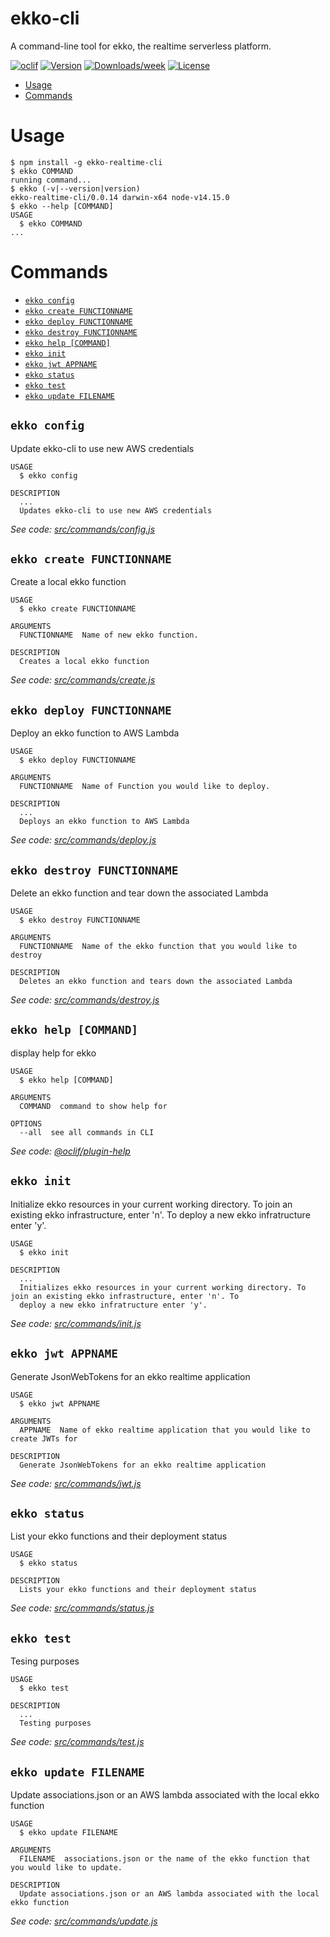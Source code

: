 ekko-cli
========

A command-line tool for ekko, the realtime serverless platform.

[![oclif](https://img.shields.io/badge/cli-oclif-brightgreen.svg)](https://oclif.io)
[![Version](https://img.shields.io/npm/v/ekko-cli.svg)](https://npmjs.org/package/ekko-cli)
[![Downloads/week](https://img.shields.io/npm/dw/ekko-cli.svg)](https://npmjs.org/package/ekko-cli)
[![License](https://img.shields.io/npm/l/ekko-cli.svg)](https://github.com/ekko-live/ekko-cli/blob/master/package.json)

<!-- toc -->
* [Usage](#usage)
* [Commands](#commands)
<!-- tocstop -->
# Usage
<!-- usage -->
```sh-session
$ npm install -g ekko-realtime-cli
$ ekko COMMAND
running command...
$ ekko (-v|--version|version)
ekko-realtime-cli/0.0.14 darwin-x64 node-v14.15.0
$ ekko --help [COMMAND]
USAGE
  $ ekko COMMAND
...
```
<!-- usagestop -->
# Commands
<!-- commands -->
* [`ekko config`](#ekko-config)
* [`ekko create FUNCTIONNAME`](#ekko-create-functionname)
* [`ekko deploy FUNCTIONNAME`](#ekko-deploy-functionname)
* [`ekko destroy FUNCTIONNAME`](#ekko-destroy-functionname)
* [`ekko help [COMMAND]`](#ekko-help-command)
* [`ekko init`](#ekko-init)
* [`ekko jwt APPNAME`](#ekko-jwt-appname)
* [`ekko status`](#ekko-status)
* [`ekko test`](#ekko-test)
* [`ekko update FILENAME`](#ekko-update-filename)

## `ekko config`

Update ekko-cli to use new AWS credentials

```
USAGE
  $ ekko config

DESCRIPTION
  ...
  Updates ekko-cli to use new AWS credentials
```

_See code: [src/commands/config.js](https://github.com/ekko-live/cli/blob/v0.0.14/src/commands/config.js)_

## `ekko create FUNCTIONNAME`

Create a local ekko function

```
USAGE
  $ ekko create FUNCTIONNAME

ARGUMENTS
  FUNCTIONNAME  Name of new ekko function.

DESCRIPTION
  Creates a local ekko function
```

_See code: [src/commands/create.js](https://github.com/ekko-live/cli/blob/v0.0.14/src/commands/create.js)_

## `ekko deploy FUNCTIONNAME`

Deploy an ekko function to AWS Lambda

```
USAGE
  $ ekko deploy FUNCTIONNAME

ARGUMENTS
  FUNCTIONNAME  Name of Function you would like to deploy.

DESCRIPTION
  ...
  Deploys an ekko function to AWS Lambda
```

_See code: [src/commands/deploy.js](https://github.com/ekko-live/cli/blob/v0.0.14/src/commands/deploy.js)_

## `ekko destroy FUNCTIONNAME`

Delete an ekko function and tear down the associated Lambda

```
USAGE
  $ ekko destroy FUNCTIONNAME

ARGUMENTS
  FUNCTIONNAME  Name of the ekko function that you would like to destroy

DESCRIPTION
  Deletes an ekko function and tears down the associated Lambda
```

_See code: [src/commands/destroy.js](https://github.com/ekko-live/cli/blob/v0.0.14/src/commands/destroy.js)_

## `ekko help [COMMAND]`

display help for ekko

```
USAGE
  $ ekko help [COMMAND]

ARGUMENTS
  COMMAND  command to show help for

OPTIONS
  --all  see all commands in CLI
```

_See code: [@oclif/plugin-help](https://github.com/oclif/plugin-help/blob/v3.2.2/src/commands/help.ts)_

## `ekko init`

Initialize ekko resources in your current working directory. To join an existing ekko infrastructure, enter 'n'. To deploy a new ekko infratructure enter 'y'. 

```
USAGE
  $ ekko init

DESCRIPTION
  ...
  Initializes ekko resources in your current working directory. To join an existing ekko infrastructure, enter 'n'. To 
  deploy a new ekko infratructure enter 'y'.
```

_See code: [src/commands/init.js](https://github.com/ekko-live/cli/blob/v0.0.14/src/commands/init.js)_

## `ekko jwt APPNAME`

Generate JsonWebTokens for an ekko realtime application

```
USAGE
  $ ekko jwt APPNAME

ARGUMENTS
  APPNAME  Name of ekko realtime application that you would like to create JWTs for

DESCRIPTION
  Generate JsonWebTokens for an ekko realtime application
```

_See code: [src/commands/jwt.js](https://github.com/ekko-live/cli/blob/v0.0.14/src/commands/jwt.js)_

## `ekko status`

List your ekko functions and their deployment status

```
USAGE
  $ ekko status

DESCRIPTION
  Lists your ekko functions and their deployment status
```

_See code: [src/commands/status.js](https://github.com/ekko-live/cli/blob/v0.0.14/src/commands/status.js)_

## `ekko test`

Tesing purposes

```
USAGE
  $ ekko test

DESCRIPTION
  ...
  Testing purposes
```

_See code: [src/commands/test.js](https://github.com/ekko-live/cli/blob/v0.0.14/src/commands/test.js)_

## `ekko update FILENAME`

Update associations.json or an AWS lambda associated with the local ekko function

```
USAGE
  $ ekko update FILENAME

ARGUMENTS
  FILENAME  associations.json or the name of the ekko function that you would like to update.

DESCRIPTION
  Update associations.json or an AWS lambda associated with the local ekko function
```

_See code: [src/commands/update.js](https://github.com/ekko-live/cli/blob/v0.0.14/src/commands/update.js)_
<!-- commandsstop -->
